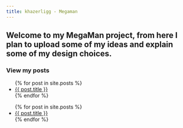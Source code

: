 ```yaml
---
title: khazerligg - Megaman
---
```


## Welcome to my MegaMan project, from here I plan to upload some of my ideas and explain some of my design choices.


### View my posts

<ul>
{% for post in site.posts %}
<li>
<a href="{{ post.url }}">{{ post.title }}</a>
</li>
{% endfor %}
</ul>

<ul>
  {% for post in site.posts %}
    <li>
      <a href="{{ post.url }}">{{ post.title }}</a>
    </li>
  {% endfor %}
</ul>

